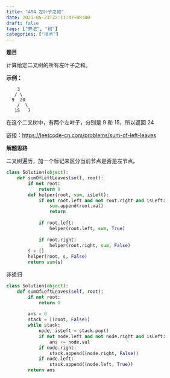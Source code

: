 ```yaml
---
title: "404 左叶子之和"
date: 2021-05-23T22:11:47+08:00
draft: false
tags: ["算法", "树"]
categories: ["技术"]
---
```


**题目**

计算给定二叉树的所有左叶子之和。

**示例：**
```
    3
   / \
  9  20
    /  \
   15   7
```
在这个二叉树中，有两个左叶子，分别是 9 和 15，所以返回 24

链接：https://leetcode-cn.com/problems/sum-of-left-leaves

**解题思路**

二叉树遍历，加一个标记来区分当前节点是否是左节点。

```python
class Solution(object):
    def sumOfLeftLeaves(self, root):
        if not root:
            return 0
        def helper(root, sum, isLeft):
            if not root.left and not root.right and isLeft:
                sum.append(root.val)
                return
            
            if root.left:
                helper(root.left, sum, True)
            
            if root.right:
                helper(root.right, sum, False)
        s = []
        helper(root, s, False)
        return sum(s)
```

非递归

```python
class Solution(object):
    def sumOfLeftLeaves(self, root):
        if not root:
            return 0
        
        ans = 0
        stack = [(root, False)]
        while stack:
            node, isLeft = stack.pop()
            if not node.left and not node.right and isLeft:
                ans += node.val
            if node.right:
                stack.append((node.right, False))
            if node.left:
                stack.append((node.left, True))
        return ans
```